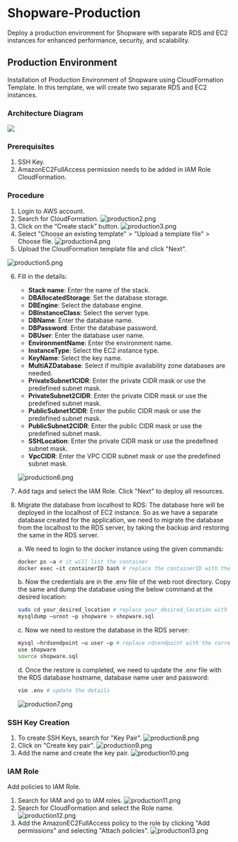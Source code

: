 # Shopware-Production

Deploy a production environment for Shopware with separate RDS and EC2 instances for enhanced performance, security, and scalability. 

## Production Environment
Installation of Production Environment of Shopware using CloudFormation Template. In this template, we will create two separate RDS and EC2 instances. 

### Architecture Diagram
<img align="center" src="https://github.com/wagento/shopware/blob/main/images/Production1.jpg">

### Prerequisites 

1. SSH Key. 
2. AmazonEC2FullAccess permission needs to be added in IAM Role CloudFormation. 

### Procedure 

1. Login to AWS account. 
2. Search for CloudFormation. 
   ![production2.png](https://github.com/wagento/shopware/blob/main/images/Production2.png)
3. Click on the “Create stack” button. 
   ![production3.png](https://github.com/wagento/shopware/blob/main/images/Production3.png)
4. Select "Choose an existing template" > "Upload a template file" > Choose file.
   ![production4.png](https://github.com/wagento/shopware/blob/main/images/Production4.png)
5. Upload the CloudFormation template file and click "Next". 

![production5.png](https://github.com/wagento/shopware/blob/main/images/Production5.png)


6. Fill in the details: 

   - **Stack name**: Enter the name of the stack. 
   - **DBAllocatedStorage**: Set the database storage. 
   - **DBEngine**: Select the database engine. 
   - **DBInstanceClass**: Select the server type. 
   - **DBName**: Enter the database name. 
   - **DBPassword**: Enter the database password. 
   - **DBUser**: Enter the database user name. 
   - **EnvironmentName**: Enter the environment name. 
   - **InstanceType**: Select the EC2 instance type. 
   - **KeyName**: Select the key name. 
   - **MultiAZDatabase**: Select if multiple availability zone databases are needed. 
   - **PrivateSubnet1CIDR**: Enter the private CIDR mask or use the predefined subnet mask. 
   - **PrivateSubnet2CIDR**: Enter the private CIDR mask or use the predefined subnet mask. 
   - **PublicSubnet1CIDR**: Enter the public CIDR mask or use the predefined subnet mask. 
   - **PublicSubnet2CIDR**: Enter the public CIDR mask or use the predefined subnet mask. 
   - **SSHLocation**: Enter the private CIDR mask or use the predefined subnet mask. 
   - **VpcCIDR**: Enter the VPC CIDR subnet mask or use the predefined subnet mask. 

   ![production6.png](https://github.com/wagento/shopware/blob/main/images/Production6.png)
   
7. Add tags and select the IAM Role. Click "Next" to deploy all resources. 

8. Migrate the database from localhost to RDS: 
   The database here will be deployed in the localhost of EC2 instance. So as we have a separate database created for the application, we need to migrate the database from the localhost to the RDS server, by taking the backup and restoring the same in the RDS server. 

   a. We need to login to the docker instance using the given commands: 
      ```bash
      docker ps –a # it will list the container 
      docker exec –it containerID bash # replace the containerID with the real container ID
      ```
      
   b. Now the credentials are in the .env file of the web root directory. Copy the same and dump the database using the below command at the desired location:
      ```bash
      sudo cd your_desired_location # replace your_desired_location with proper path 
      mysqldump –uroot –p shopware > shopware.sql
      ```
      
   c. Now we need to restore the database in the RDS server:
      ```bash
      mysql –hrdsendpoint –u user –p # replace rdsendpoint with the correct details and user with the correct user name
      use shopware 
      source shopware.sql
      ```
      
   d. Once the restore is completed, we need to update the .env file with the RDS database hostname, database name user and password:
      ```bash
      vim .env # update the details
      ```

   ![production7.png](https://github.com/wagento/shopware/blob/main/images/Production7.png)

### SSH Key Creation

1. To create SSH Keys, search for "Key Pair". 
   ![production8.png](https://github.com/wagento/shopware/blob/main/images/Production8.png)
2. Click on "Create key pair". 
   ![production9.png](https://github.com/wagento/shopware/blob/main/images/Production9.png)
3. Add the name and create the key pair. 
   ![production10.png](https://github.com/wagento/shopware/blob/main/images/Production10.png)

### IAM Role

Add policies to IAM Role.

1. Search for IAM and go to IAM roles.
   ![production11.png](https://github.com/wagento/shopware/blob/main/images/Production11.png)
2. Search for CloudFormation and select the Role name. 
   ![production12.png](https://github.com/wagento/shopware/blob/main/images/Production12.png)
3. Add the AmazonEC2FullAccess policy to the role by clicking "Add permissions" and selecting "Attach policies".
   ![production13.png](https://github.com/wagento/shopware/blob/main/images/Production13.png)

